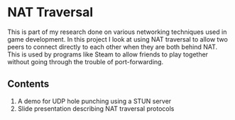 # NAT Traversal
This is part of my research done on various networking techniques used in game development. In this project I look at using NAT traversal to allow two peers to connect directly to each other when they are both behind NAT. This is used by programs like Steam to allow friends to play together without going through the trouble of port-forwarding.

## Contents
1. A demo for UDP hole punching using a STUN server
2. Slide presentation describing NAT traversal protocols
